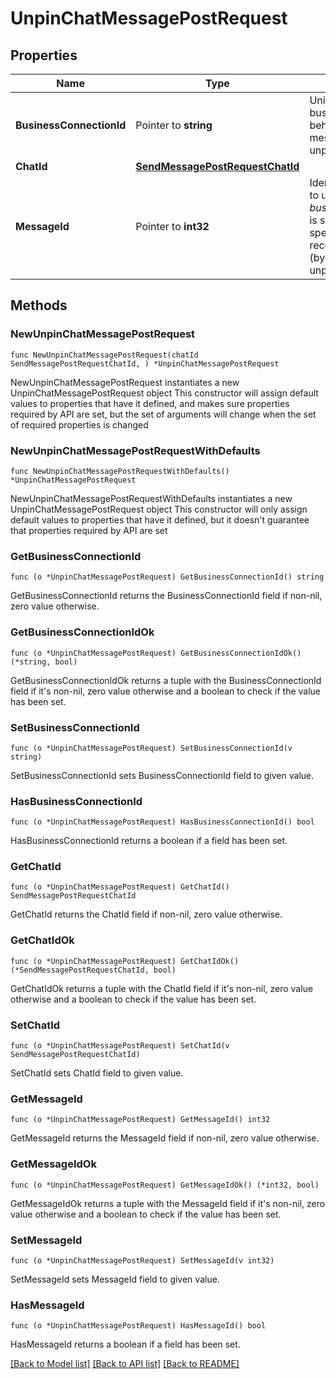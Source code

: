 # UnpinChatMessagePostRequest

## Properties

Name | Type | Description | Notes
------------ | ------------- | ------------- | -------------
**BusinessConnectionId** | Pointer to **string** | Unique identifier of the business connection on behalf of which the message will be unpinned | [optional] 
**ChatId** | [**SendMessagePostRequestChatId**](SendMessagePostRequestChatId.md) |  | 
**MessageId** | Pointer to **int32** | Identifier of the message to unpin. Required if *business\\_connection\\_id* is specified. If not specified, the most recent pinned message (by sending date) will be unpinned. | [optional] 

## Methods

### NewUnpinChatMessagePostRequest

`func NewUnpinChatMessagePostRequest(chatId SendMessagePostRequestChatId, ) *UnpinChatMessagePostRequest`

NewUnpinChatMessagePostRequest instantiates a new UnpinChatMessagePostRequest object
This constructor will assign default values to properties that have it defined,
and makes sure properties required by API are set, but the set of arguments
will change when the set of required properties is changed

### NewUnpinChatMessagePostRequestWithDefaults

`func NewUnpinChatMessagePostRequestWithDefaults() *UnpinChatMessagePostRequest`

NewUnpinChatMessagePostRequestWithDefaults instantiates a new UnpinChatMessagePostRequest object
This constructor will only assign default values to properties that have it defined,
but it doesn't guarantee that properties required by API are set

### GetBusinessConnectionId

`func (o *UnpinChatMessagePostRequest) GetBusinessConnectionId() string`

GetBusinessConnectionId returns the BusinessConnectionId field if non-nil, zero value otherwise.

### GetBusinessConnectionIdOk

`func (o *UnpinChatMessagePostRequest) GetBusinessConnectionIdOk() (*string, bool)`

GetBusinessConnectionIdOk returns a tuple with the BusinessConnectionId field if it's non-nil, zero value otherwise
and a boolean to check if the value has been set.

### SetBusinessConnectionId

`func (o *UnpinChatMessagePostRequest) SetBusinessConnectionId(v string)`

SetBusinessConnectionId sets BusinessConnectionId field to given value.

### HasBusinessConnectionId

`func (o *UnpinChatMessagePostRequest) HasBusinessConnectionId() bool`

HasBusinessConnectionId returns a boolean if a field has been set.

### GetChatId

`func (o *UnpinChatMessagePostRequest) GetChatId() SendMessagePostRequestChatId`

GetChatId returns the ChatId field if non-nil, zero value otherwise.

### GetChatIdOk

`func (o *UnpinChatMessagePostRequest) GetChatIdOk() (*SendMessagePostRequestChatId, bool)`

GetChatIdOk returns a tuple with the ChatId field if it's non-nil, zero value otherwise
and a boolean to check if the value has been set.

### SetChatId

`func (o *UnpinChatMessagePostRequest) SetChatId(v SendMessagePostRequestChatId)`

SetChatId sets ChatId field to given value.


### GetMessageId

`func (o *UnpinChatMessagePostRequest) GetMessageId() int32`

GetMessageId returns the MessageId field if non-nil, zero value otherwise.

### GetMessageIdOk

`func (o *UnpinChatMessagePostRequest) GetMessageIdOk() (*int32, bool)`

GetMessageIdOk returns a tuple with the MessageId field if it's non-nil, zero value otherwise
and a boolean to check if the value has been set.

### SetMessageId

`func (o *UnpinChatMessagePostRequest) SetMessageId(v int32)`

SetMessageId sets MessageId field to given value.

### HasMessageId

`func (o *UnpinChatMessagePostRequest) HasMessageId() bool`

HasMessageId returns a boolean if a field has been set.


[[Back to Model list]](../README.md#documentation-for-models) [[Back to API list]](../README.md#documentation-for-api-endpoints) [[Back to README]](../README.md)


